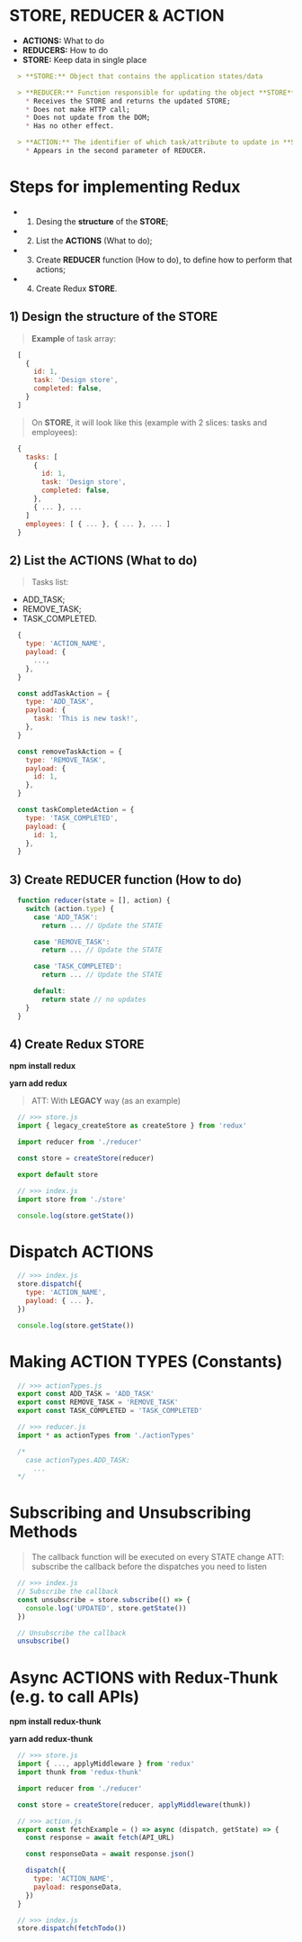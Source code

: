 # STORE, REDUCER & ACTION

* **ACTIONS:** What to do
* **REDUCERS:** How to do
* **STORE:** Keep data in single place

```md
  > **STORE:** Object that contains the application states/data

  > **REDUCER:** Function responsible for updating the object **STORE**:
    * Receives the STORE and returns the updated STORE;
    * Does not make HTTP call;
    * Does not update from the DOM;
    * Has no other effect.

  > **ACTION:** The identifier of which task/attribute to update in **STORE**:
    * Appears in the second parameter of REDUCER.
```

# Steps for implementing Redux

* 1) Desing the **structure** of the **STORE**;

* 2) List the **ACTIONS** (What to do);

* 3) Create **REDUCER** function (How to do), to define how to perform that actions;

* 4) Create Redux **STORE**.

## 1) Design the structure of the STORE

> **Example** of task array:

```jsx
  [
    {
      id: 1,
      task: 'Design store',
      completed: false,
    }
  ]
```

> On **STORE**, it will look like this (example with 2 slices: tasks and employees):

```jsx
  {
    tasks: [
      {
        id: 1,
        task: 'Design store',
        completed: false,
      },
      { ... }, ...
    ]
    employees: [ { ... }, { ... }, ... ]
  }
```

## 2) List the ACTIONS (What to do)

> Tasks list:

* ADD_TASK;
* REMOVE_TASK;
* TASK_COMPLETED.

```jsx
  {
    type: 'ACTION_NAME',
    payload: {
      ...,
    },
  }
```

```jsx
  const addTaskAction = {
    type: 'ADD_TASK',
    payload: {
      task: 'This is new task!',
    },
  }

  const removeTaskAction = {
    type: 'REMOVE_TASK',
    payload: {
      id: 1,
    },
  }

  const taskCompletedAction = {
    type: 'TASK_COMPLETED',
    payload: {
      id: 1,
    },
  }
```

## 3) Create REDUCER function (How to do)

```jsx
  function reducer(state = [], action) {
    switch (action.type) {
      case 'ADD_TASK':
        return ... // Update the STATE

      case 'REMOVE_TASK':
        return ... // Update the STATE

      case 'TASK_COMPLETED':
        return ... // Update the STATE

      default:
        return state // no updates
    }
  }
```

## 4) Create Redux STORE

**npm install redux**

**yarn add redux**

> ATT: With **LEGACY** way (as an example)

```jsx
  // >>> store.js
  import { legacy_createStore as createStore } from 'redux'

  import reducer from './reducer'

  const store = createStore(reducer)

  export default store

  // >>> index.js
  import store from './store'

  console.log(store.getState())
```

# Dispatch ACTIONS

```jsx
  // >>> index.js
  store.dispatch({
    type: 'ACTION_NAME',
    payload: { ... },
  })

  console.log(store.getState())
```

# Making ACTION TYPES (Constants)

```jsx
  // >>> actionTypes.js
  export const ADD_TASK = 'ADD_TASK'
  export const REMOVE_TASK = 'REMOVE_TASK'
  export const TASK_COMPLETED = 'TASK_COMPLETED'

  // >>> reducer.js
  import * as actionTypes from './actionTypes'

  /*
    case actionTypes.ADD_TASK:
      ...
  */
```

# Subscribing and Unsubscribing Methods

> The callback function will be executed on every STATE change
> ATT: subscribe the callback before the dispatches you need to listen

```jsx
  // >>> index.js
  // Subscribe the callback
  const unsubscribe = store.subscribe(() => {
    console.log('UPDATED', store.getState())
  })

  // Unsubscribe the callback
  unsubscribe()
```

# Async ACTIONS with Redux-Thunk (e.g. to call APIs)

**npm install redux-thunk**

**yarn add redux-thunk**

```jsx
  // >>> store.js
  import { ..., applyMiddleware } from 'redux'
  import thunk from 'redux-thunk'

  import reducer from './reducer'

  const store = createStore(reducer, applyMiddleware(thunk))

  // >>> action.js
  export const fetchExample = () => async (dispatch, getState) => {
    const response = await fetch(API_URL)

    const responseData = await response.json()

    dispatch({
      type: 'ACTION_NAME',
      payload: responseData,
    })
  }

  // >>> index.js
  store.dispatch(fetchTodo())
```
